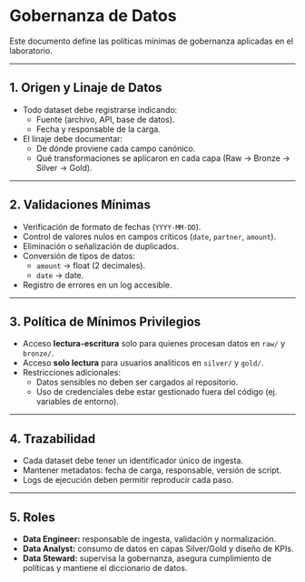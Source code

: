 # Gobernanza de Datos

Este documento define las políticas mínimas de gobernanza aplicadas en el laboratorio.

---

## 1. Origen y Linaje de Datos
- Todo dataset debe registrarse indicando:
  - Fuente (archivo, API, base de datos).
  - Fecha y responsable de la carga.
- El linaje debe documentar:
  - De dónde proviene cada campo canónico.
  - Qué transformaciones se aplicaron en cada capa (Raw → Bronze → Silver → Gold).

---

## 2. Validaciones Mínimas
- Verificación de formato de fechas (`YYYY-MM-DD`).
- Control de valores nulos en campos críticos (`date`, `partner`, `amount`).
- Eliminación o señalización de duplicados.
- Conversión de tipos de datos:
  - `amount` → float (2 decimales).
  - `date` → date.
- Registro de errores en un log accesible.

---

## 3. Política de Mínimos Privilegios
- Acceso **lectura-escritura** solo para quienes procesan datos en `raw/` y `bronze/`.
- Acceso **solo lectura** para usuarios analíticos en `silver/` y `gold/`.
- Restricciones adicionales:
  - Datos sensibles no deben ser cargados al repositorio.
  - Uso de credenciales debe estar gestionado fuera del código (ej. variables de entorno).

---

## 4. Trazabilidad
- Cada dataset debe tener un identificador único de ingesta.
- Mantener metadatos: fecha de carga, responsable, versión de script.
- Logs de ejecución deben permitir reproducir cada paso.

---

## 5. Roles
- **Data Engineer:** responsable de ingesta, validación y normalización.
- **Data Analyst:** consumo de datos en capas Silver/Gold y diseño de KPIs.
- **Data Steward:** supervisa la gobernanza, asegura cumplimiento de políticas y mantiene el diccionario de datos.

